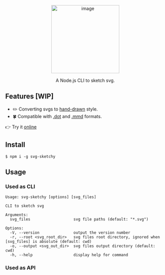 <p align="center"><img width="214" alt="image" src="https://github.com/sun0day/svg-sketchy/assets/102238922/fabd88bb-478e-475b-bdb6-976b4ddc5d22"></p>

<p align="center"> A Node.js CLI to sketch svg.</p>

## Features [WIP]

- :pencil2: Converting svgs to [hand-drawn](https://roughjs.com/) style.
- :four_leaf_clover: Compatible with [.dot](https://graphviz.org/doc/info/lang.html) and [.mmd](https://mermaid.js.org/ecosystem/integrations-create.html#file-extension) formats.

:point_right: Try it [online](https://fskpf.github.io/)

## Install

```shell
$ npm i -g svg-sketchy
```


## Usage

### Used as CLI

```shell
Usage: svg-sketchy [options] [svg_files]

CLI to sketch svg

Arguments:
  svg_files                   svg file paths (default: "*.svg")

Options:
  -V, --version               output the version number
  -r, --root <svg_root_dir>   svg files root directory, ignored when [svg_files] is absolute (default: cwd)
  -o, --output <svg_out_dir>  svg files output directory (default: cwd)
  -h, --help                  display help for command
```

### Used as API

